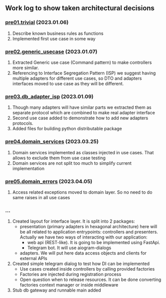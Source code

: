 ## Work log to show taken architectural decisions

### [pre01.trivial](../../../tree/pre01.trivial) (2023.01.06)

1. Describe known business rules as functions
2. Implemented first use case in some way

### [pre02.generic_usecase](../../../tree/pre02.generic_usecase) (2023.01.07)

1. Extracted Generic use case (Command pattern) to make controllers more
   similar.
2. Referencing to Interface Segregation Pattern (ISP) we suggest having
   multiple adapters for different use cases, so DTO and adapters interfaces
   moved to use case as they will be different.

### [pre03.db_adapter_isp](../../../tree/pre03.db_adapter_isp) (2023.01.09)

1. Though many adapters will have similar parts we extracted them as separate
   protocol which are combined to make real adapter interface
2. Second use case added to demonstrate how to add new adapters protocols.
3. Added files for building python distributable package

### [pre04.domain_services](../../../tree/pre04.domain_services) (2023.03.25)

1. Domain services implemented as classes injected in use cases. That allows to
   exclude them from use case testing
2. Domain services are not split too much to simplify current implementation

### [pre05.domain_errors](../../../tree/pre05.domain_errors) (2023.04.05)

1. Access related exceptions moved to domain layer. So no need to do same raises in all use cases

### ...

1. Created layout for interface layer. It is split into 2 packages:
   * presentation (primary adapters in hexagonal architecture) here will be all related to application entrypoints: controllers and presenters.
     Actually we have two ways of interacting with our application:
     * web api (REST-like). It is going to be implemented using FastApi.
     * Telegram bot. It will use aiogram-dialogs
   * adapters. We will put here data access objects and clients for external APIs
2. Created simple telegram dialog to test how DI can be implemented
    * Use cases created inside controllers by calling provided factories
    * Factories are injected during registration process
    * Open question when to release resources. It can be done converting factories  context manager or inside middleware
3. Stub db gateway and runnable main added